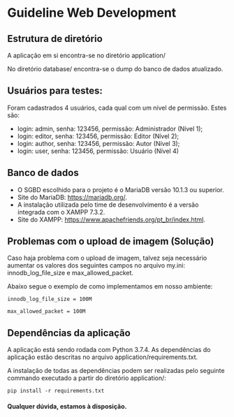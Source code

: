 # Guideline Web Development

## Estrutura de diretório

A aplicação em si encontra-se no diretório application/

No diretório database/ encontra-se o dump do banco de dados atualizado.


## Usuários para testes:

Foram cadastrados 4 usuários, cada qual com um nível de permissão. Estes são:

- login: admin, senha: 123456, permissão: Administrador (Nível 1);
- login: editor, senha: 123456, permissão: Editor (Nível 2);
- login: author, senha: 123456, permissão: Autor (Nível 3);
- login: user, senha: 123456, permissão: Usuário (Nível 4)


## Banco de dados

- O SGBD escolhido para o projeto é o MariaDB versão 10.1.3 ou superior.
- Site do MariaDB: <https://mariadb.org/>.
- A instalação utilizada pelo time de desenvolvimento é a versão integrada com o XAMPP 7.3.2.
- Site do XAMPP: <https://www.apachefriends.org/pt_br/index.html>.


## Problemas com o upload de imagem (Solução)

Caso haja problema com o upload de imagem, talvez seja necessário aumentar os valores dos seguintes campos no arquivo my.ini: innodb_log_file_size e max_allowed_packet.

Abaixo segue o exemplo de como implementamos em nosso ambiente:

`innodb_log_file_size = 100M`

`max_allowed_packet = 100M`


## Dependências da aplicação

A aplicação está sendo rodada com Python 3.7.4. As dependências do aplicação estão descritas no arquivo application/requirements.txt.

A instalação de todas as dependências podem ser realizadas pelo seguinte commando executado a partir do diretório application/:

`pip install -r requirements.txt`


#### Qualquer dúvida, estamos à disposição.